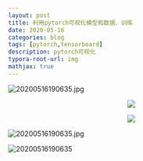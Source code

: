 ```yaml
---
layout: post
title: 利用pytorch可视化模型和数据、训练
date: 2020-05-16
categories: blog
tags: [pytorch,tensorboard]
description: pytorch可视化
typora-root-url: img
mathjax: true
---
```


![20200516190635.jpg](https://github.com/YiRuohe/YiRuohe.github.io/blob/master/_posts/img/20200516190635.jpg)



<center>
	<p><img src="https://github.com/YiRuohe/YiRuohe.github.io/blob/master/_posts/img/20200516190635.jpg" align="center"></p>
</center>

 <center>
	<p><img src="https://github.com/YiRuohe/YiRuohe.github.io/blob/master/_posts/img/20200516190635.jpg" align="center"></p>
</center>

![20200516190635.jpg](https://github.com/YiRuohe/YiRuohe.github.io/blob/master/_posts/img/20200516190635.jpg)

![20200516190635](/20200516190635.jpg)